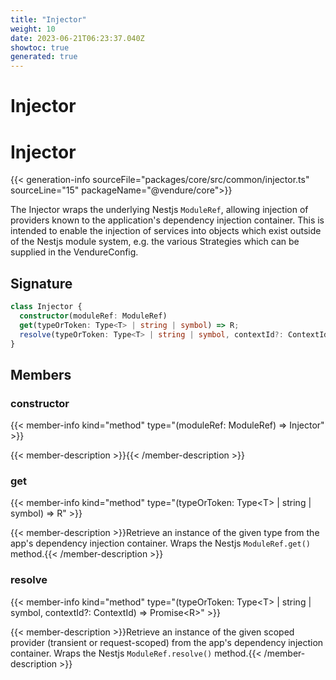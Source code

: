 ```yaml
---
title: "Injector"
weight: 10
date: 2023-06-21T06:23:37.040Z
showtoc: true
generated: true
---
```

<!-- This file was generated from the Vendure source. Do not modify. Instead, re-run the "docs:build" script -->

# Injector
<div class="symbol">


# Injector

{{< generation-info sourceFile="packages/core/src/common/injector.ts" sourceLine="15" packageName="@vendure/core">}}

The Injector wraps the underlying Nestjs `ModuleRef`, allowing injection of providers
known to the application's dependency injection container. This is intended to enable the injection
of services into objects which exist outside of the Nestjs module system, e.g. the various
Strategies which can be supplied in the VendureConfig.

## Signature

```TypeScript
class Injector {
  constructor(moduleRef: ModuleRef)
  get(typeOrToken: Type<T> | string | symbol) => R;
  resolve(typeOrToken: Type<T> | string | symbol, contextId?: ContextId) => Promise<R>;
}
```
## Members

### constructor

{{< member-info kind="method" type="(moduleRef: ModuleRef) => Injector"  >}}

{{< member-description >}}{{< /member-description >}}

### get

{{< member-info kind="method" type="(typeOrToken: Type&#60;T&#62; | string | symbol) => R"  >}}

{{< member-description >}}Retrieve an instance of the given type from the app's dependency injection container.
Wraps the Nestjs `ModuleRef.get()` method.{{< /member-description >}}

### resolve

{{< member-info kind="method" type="(typeOrToken: Type&#60;T&#62; | string | symbol, contextId?: ContextId) => Promise&#60;R&#62;"  >}}

{{< member-description >}}Retrieve an instance of the given scoped provider (transient or request-scoped) from the
app's dependency injection container.
Wraps the Nestjs `ModuleRef.resolve()` method.{{< /member-description >}}


</div>

